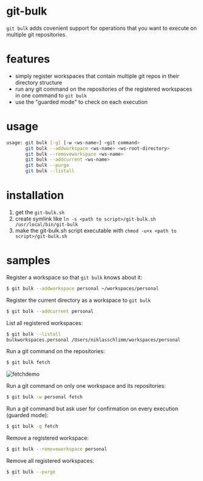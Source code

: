 # git-bulk

`git bulk` adds covenient support for operations that you want to execute on multiple git repositories.

# features

* simply register workspaces that contain multiple git repos in their directory structure
* run any git command on the repositories of the registered workspaces in one command to `git bulk`
* use the "guarded mode" to check on each execution

# usage
```bash
usage: git bulk [-g] [-w <ws-name>] <git command>
       git bulk --addworkspace <ws-name> <ws-root-directory>
       git bulk --removeworkspace <ws-name>
       git bulk --addcurrent <ws-name>
       git bulk --purge
       git bulk --listall
```

# installation

1. get the `git-bulk.sh`
2. create symlink like `ln -s <path to script>/git-bulk.sh /usr/local/bin/git-bulk`
3. make the git-bulk.sh script executable with `chmod -u+x <path to script>/git-bulk.sh`

# samples

Register a workspace so that `git bulk` knows about it:

```bash
$ git bulk --addworkspace personal ~/workspaces/personal
```

Register the current directory as a workspace to `git bulk`

```bash
$ git bulk --addcurrent personal
```

List all registered workspaces:

```bash
$ git bulk --listall
bulkworkspaces.personal /Users/niklasschlimm/workspaces/personal
```

Run a git command on the repositories:

```bash
$ git bulk fetch
```

![fetchdemo](https://cloud.githubusercontent.com/assets/876604/23709805/e8178406-041a-11e7-9a0c-01de5fbf8944.png)

  Run a git command on only one workspace and its repositories:

```bash
$ git bulk -w personal fetch
```

  Run a git command but ask user for confirmation on every execution (guarded mode):

```bash
$ git bulk -g fetch
```

  Remove a registered workspace:

```bash
$ git bulk --removeworkspace personal
```
Remove all registered workspaces:

```bash
$ git bulk --purge
```
